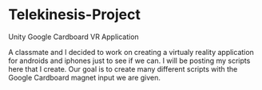 # Telekinesis-Project
Unity Google Cardboard VR Application

A classmate and I decided to work on creating a virtualy reality application for androids and iphones just to see if we can. I will be posting my scripts here that I create. Our goal is to create many different scripts with the Google Cardboard magnet input we are given. 
